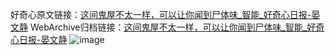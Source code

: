 好奇心原文链接：[这间鬼屋不太一样，可以让你闻到尸体味_智能_好奇心日报-晏文静](https://www.qdaily.com/articles/3456.html)
WebArchive归档链接：[这间鬼屋不太一样，可以让你闻到尸体味_智能_好奇心日报-晏文静](http://web.archive.org/web/20190623152236/https://www.qdaily.com/articles/3456.html)
![image](http://ww3.sinaimg.cn/large/007d5XDply1g3vb01z4m5j30u02ts7wh)